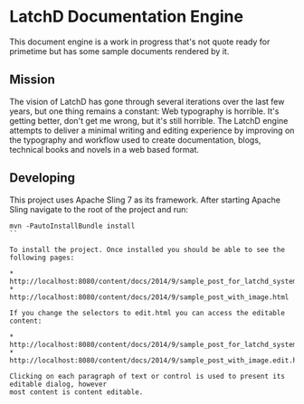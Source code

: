 # LatchD Documentation Engine
This document engine is a work in progress that's not quote ready for primetime but has
some sample documents rendered by it.

## Mission
The vision of LatchD has gone through several iterations over the last few years,
but one thing remains a constant: Web typography is horrible. It's getting better,
don't get me wrong, but it's still horrible. The LatchD engine attempts to deliver
a minimal writing and editing experience by improving on the typography and
workflow used to create documentation, blogs, technical books and novels in a
web based format.

## Developing
This project uses Apache Sling 7 as its framework. After starting Apache Sling navigate
to the root of the project and run:

```
mvn -PautoInstallBundle install
``

To install the project. Once installed you should be able to see the following pages:

* http://localhost:8080/content/docs/2014/9/sample_post_for_latchd_system.html
* http://localhost:8080/content/docs/2014/9/sample_post_with_image.html

If you change the selectors to edit.html you can access the editable content:

* http://localhost:8080/content/docs/2014/9/sample_post_for_latchd_system.edit.html
* http://localhost:8080/content/docs/2014/9/sample_post_with_image.edit.html

Clicking on each paragraph of text or control is used to present its editable dialog, however 
most content is content editable.